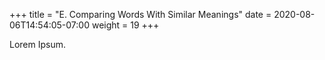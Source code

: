 +++
title = "E. Comparing Words With Similar Meanings"
date =  2020-08-06T14:54:05-07:00
weight = 19
+++

Lorem Ipsum.
